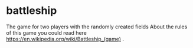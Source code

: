 # battleship
The game for two players with the randomly created fields
About the rules of this game you could read here https://en.wikipedia.org/wiki/Battleship_(game) .
